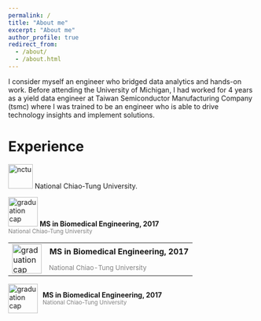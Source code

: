 ```yaml
---
permalink: /
title: "About me"
excerpt: "About me"
author_profile: true
redirect_from: 
  - /about/
  - /about.html
---
```


I consider myself an engineer who bridged data analytics and hands-on work. Before attending the University of Michigan, I had worked for 4 years as a yield data engineer at Taiwan Semiconductor Manufacturing Company (tsmc) where I was trained to be an engineer who is able to drive technology insights and implement solutions.

Experience
======
<img src="https://github.com/YangCheng27/YangCheng27.github.io/assets/56757171/6abc3851-a24b-4d14-a14c-335a67bc3c1a" width="50" height="50" alt="nctu" title="Image Title"/> National Chiao-Tung University.


<p>
  <img src="https://github.com/YangCheng27/YangCheng27.github.io/assets/56757171/6abc3851-a24b-4d14-a14c-335a67bc3c1a" width="60" height="60" alt="graduation cap" title="Graduation Cap"/>
  <span style="font-weight:bold;">MS in Biomedical Engineering, 2017</span><br>
  <span style="color:gray; font-size:smaller;">National Chiao-Tung University</span>
</p>

<table>
  <tr>
    <td rowspan="2"><img src="https://github.com/YangCheng27/YangCheng27.github.io/assets/56757171/6abc3851-a24b-4d14-a14c-335a67bc3c1a" width="60" height="60" alt="graduation cap" title="Graduation Cap"/></td>
    <td style="font-weight:bold;">MS in Biomedical Engineering, 2017</td>
  </tr>
  <tr>
    <td style="color:gray; font-size:smaller;">National Chiao-Tung University</td>
  </tr>
</table>

<div style="display: flex; align-items: center;">
  <img src="https://github.com/YangCheng27/YangCheng27.github.io/assets/56757171/6abc3851-a24b-4d14-a14c-335a67bc3c1a" width="60" height="60" alt="graduation cap" title="Graduation Cap"/>
  <div style="margin-left: 10px;">
    <div style="font-weight:bold;">MS in Biomedical Engineering, 2017</div>
    <div style="color:gray; font-size:smaller;">National Chiao-Tung University</div>
  </div>
</div>
